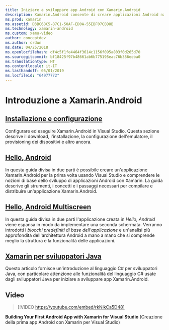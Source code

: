 ```yaml
---
title: Iniziare a sviluppare app Android con Xamarin.Android
description: Xamarin.Android consente di creare applicazioni Android native con gli stessi controlli dell'interfaccia utente che si userebbero in Java, ma con la flessibilità e l'eleganza tipiche di un linguaggio moderno (C#), la potenza della libreria di classi base .NET e un IDE di prim'ordine (Visual Studio). Questa serie introduce i concetti di base dello sviluppo di Xamarin.Android. Guida l'utente dall'installazione e configurazione fino alla compilazione della prima applicazione.
ms.prod: xamarin
ms.assetid: D3BC68C5-87C1-50AF-ED0A-55EBF07CBD8B
ms.technology: xamarin-android
ms.custom: xamu-video
author: conceptdev
ms.author: crdun
ms.date: 04/25/2018
ms.openlocfilehash: df4c5f1fe4464f3614c1156f095a803f0d265d70
ms.sourcegitcommit: bf18425f97b48661ab6b775195eac76b356eeba0
ms.translationtype: HT
ms.contentlocale: it-IT
ms.lasthandoff: 05/01/2019
ms.locfileid: "64977772"
---
```

# <a name="get-started-with-xamarinandroid"></a>Introduzione a Xamarin.Android

## <a name="setup-and-installationandroidget-startedinstallationindexmd"></a>[Installazione e configurazione](~/android/get-started/installation/index.md)

Configurare ed eseguire Xamarin.Android in Visual Studio. Questa sezione descrive il download, l'installazione, la configurazione dell'emulatore, il provisioning dei dispositivi e altro ancora.

## <a name="hello-androidandroidget-startedhello-androidindexmd"></a>[Hello, Android](~/android/get-started/hello-android/index.md)

In questa guida divisa in due parti è possibile creare un'applicazione Xamarin.Android per la prima volta usando Visual Studio e comprendere le nozioni di base dello sviluppo di applicazioni Android con Xamarin.
La guida descrive gli strumenti, i concetti e i passaggi necessari per compilare e distribuire un'applicazione Xamarin.Android.

## <a name="hello-android-multiscreenandroidget-startedhello-android-multiscreenindexmd"></a>[Hello, Android Multiscreen](~/android/get-started/hello-android-multiscreen/index.md)

In questa guida divisa in due parti l'applicazione creata in _Hello, Android_ viene espansa in modo da implementare una seconda schermata. Verranno introdotti i *blocchi predefiniti di base dell'applicazione* e un'analisi più approfondita dell'architettura Android a mano a mano che si comprende meglio la struttura e la funzionalità delle applicazioni.

## <a name="xamarin-for-java-developersandroidget-startedjava-developersmd"></a>[Xamarin per sviluppatori Java](~/android/get-started/java-developers.md)

Questo articolo fornisce un'introduzione al linguaggio C# per sviluppatori Java, con particolare attenzione alle funzionalità del linguaggio C# usate dagli sviluppatori Java per iniziare a sviluppare app Xamarin.Android.

## <a name="video"></a>Video

> [!VIDEO https://youtube.com/embed/rkNikCa5D48]

**Building Your First Android App with Xamarin for Visual Studio** (Creazione della prima app Android con Xamarin per Visual Studio)